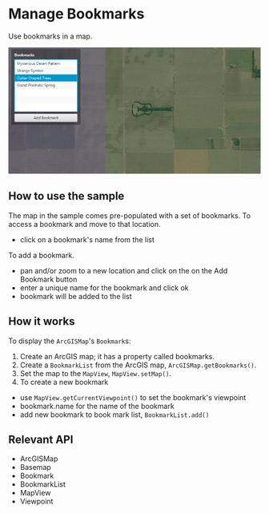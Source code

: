 # Manage Bookmarks

Use bookmarks in a map.

![](ManageBookmarks.png)

## How to use the sample

The map in the sample comes pre-populated with a set of bookmarks.
  To access a bookmark and move to that location.
  - click on a bookmark's name from the list

To add a bookmark.
  - pan and/or zoom to a new location and click on the on the Add Bookmark button
  - enter a unique name for the bookmark and click ok
  - bookmark will be added to the list

## How it works

To display the `ArcGISMap`'s `Bookmark`s:

1.  Create an ArcGIS map; it has a property called bookmarks.
2.  Create a `BookmarkList` from the ArcGIS map, `ArcGISMap.getBookmarks()`.
3.  Set the map to the `MapView`, `MapView.setMap()`.
4.  To create a new bookmark
*   use `MapView.getCurrentViewpoint()` to set the bookmark's viewpoint
*   bookmark.name for the name of the bookmark
*   add new bookmark to book mark list, `BookmarkList.add()`

## Relevant API

*   ArcGISMap
*   Basemap
*   Bookmark
*   BookmarkList
*   MapView
*   Viewpoint

